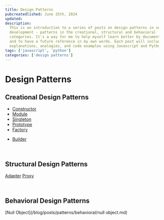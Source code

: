 ```yaml
---
title: Design Patterns
pubcreatedlished: June 25th, 2024
updated:
description:
  This is an introduction to a series of posts on design patterns in software
  development - patterns in the creational, structural and behavioral
  categories. It's a way for me to help myself learn better by documenting it
  and to have a future reference in my own words. Each post will include
  explanations, analogies, and code examples using Javascript and Python.
tags: ['javascript', 'python']
categories: ['design patterns']
---
```


# Design Patterns

## Creational Design Patterns

- [Constructor](/blog/posts/patterns/creational/constructor.md)
- [Module](/blog/posts/patterns/creational/module.md)
- [Singleton](/blog/posts/patterns/creational/singleton.md)
- [Prototype](/blog/posts/patterns/creational/prototype.md)
- [Factory](/blog/posts/patterns/creational/factory.md)
<!-- - [AbstractFactory](/blog/posts/patterns/creational/abstract factory.md) -->
- [Builder](/blog/posts/patterns/creational/builder.md)

<br/>

## Structural Design Patterns

[Adapter](/blog/posts/patterns/structural/adapter.md)
[Proxy](/blog/posts/patterns/structural/proxy.md)

<br/>

## Behavioral Design Patterns

[Null Object](/blog/posts/patterns/behavioral/null object.md)
